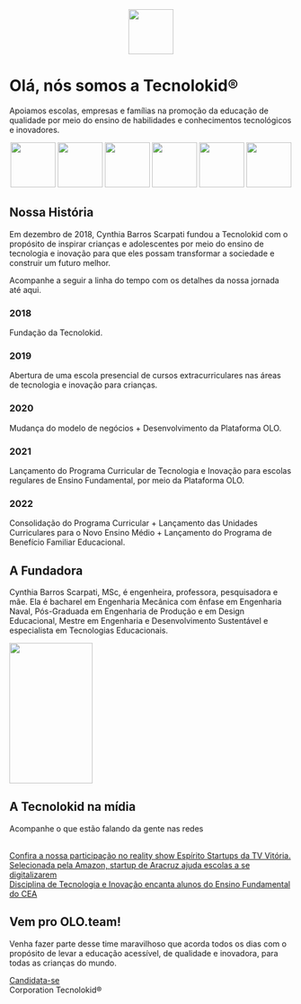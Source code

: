 <div align="center">
  <img style="width: 80px; height: 80px;" src="https://tecnolokid.com.br/assets/images/olo-borda-branca-260x264.png" />
</div>
<div>
 <h1>Olá, nós somos a Tecnolokid®</h1>
  <p>Apoiamos escolas, empresas e famílias na promoção da educação de qualidade por meio do ensino de habilidades e conhecimentos tecnológicos e inovadores.</p>
</div>
<div align="center">
  <img style="width: 80px; height: 80px;" src="https://tecnolokid.com.br/assets/images/selo-espirito-1.jpg" />
  <img style="width: 80px; height: 80px;" src="https://tecnolokid.com.br/assets/images/selo-27.jpg" />
  <img style="width: 80px; height: 80px;" src="https://tecnolokid.com.br/assets/images/selo-aws.jpg" />
  <img style="width: 80px; height: 80px;" src="https://tecnolokid.com.br/assets/images/selo-inovativa.jpg" />
  <img style="width: 80px; height: 80px;" src="https://tecnolokid.com.br/assets/images/selo-google-education.jpg" />
  <img style="width: 80px; height: 80px;" src="https://tecnolokid.com.br/assets/images/selo-b27programa.jpg" />
</div>
<div>
  <h2>Nossa História</h2>
  <p>Em dezembro de 2018, Cynthia Barros Scarpati fundou a Tecnolokid com o propósito de inspirar crianças e adolescentes por meio do ensino de tecnologia e inovação para que eles possam transformar a sociedade e construir um futuro melhor.<p>
  <p>Acompanhe a seguir a linha do tempo com os detalhes da nossa jornada até aqui.</p>
  <h3>2018</h3>
  <p>Fundação da Tecnolokid.</p>
  <h3>2019</h3>
  <p>Abertura de uma escola presencial de cursos extracurriculares nas áreas de tecnologia e inovação para crianças.</p>
  <h3>2020</h3>
  <p>Mudança do modelo de negócios + Desenvolvimento da Plataforma OLO.</p>
  <h3>2021</h3>
  <p>Lançamento do Programa Curricular de Tecnologia e Inovação para escolas regulares de Ensino Fundamental, por meio da Plataforma OLO.</p>
  <h3>2022</h3>
  <p>Consolidação do Programa Curricular + Lançamento das Unidades Curriculares para o Novo Ensino Médio + Lançamento do Programa de Benefício Familiar Educacional.</p>
</div>
<div>
  <h2>A Fundadora</h2>
  <p>Cynthia Barros Scarpati, MSc, é engenheira, professora, pesquisadora e mãe. Ela é bacharel em Engenharia Mecânica com ênfase em Engenharia Naval, Pós-Graduada em Engenharia de Produção e em Design Educacional, Mestre em Engenharia e Desenvolvimento Sustentável e especialista em Tecnologias Educacionais.<p>
  <img src="https://tecnolokid.com.br/assets/images/cynthia-fundadora-tecnolokid.png" style="width: 147.5px; height: 250px" />
</div>
<div>
  <h2>A Tecnolokid na mídia</h2>
  <p>Acompanhe o que estão falando da gente nas redes</p>
  <br />
  <a type="_blank" href="https://www.youtube.com/watch?v=y25Br4QxWHk&t=97s">Confira a nossa participação no reality show Espírito Startups da TV Vitória.</a>
  <br />
  <a type="_blank" href="https://www.folhavitoria.com.br/economia/mundo-business/2021/06/06">Selecionada pela Amazon, startup de Aracruz ajuda escolas a se digitalizarem</a>
  <br />
  <a type="_blank" href="http://www.cearacruz.com.br/portal/disciplina-de-tecnologia-e-inovacao-encanta-alunos-do-ensino-fundamental-do-cea/">Disciplina de Tecnologia e Inovação  encanta alunos do Ensino Fundamental do CEA</a>
</div>
<div>
  <h2>Vem pro OLO.team!</h2>
  <p>Venha fazer parte desse time maravilhoso que acorda todos os dias com o propósito de levar a educação acessível, de qualidade e inovadora, para todas as crianças do mundo.</p>
  <a type="_blank" href="https://jobs.recrutei.com.br/tecnolokid">Candidata-se</a>
</div>
<div>
Corporation Tecnolokid®
</div>
